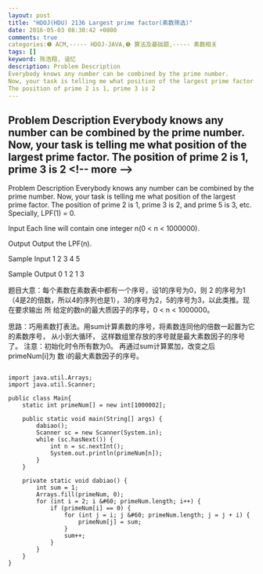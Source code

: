 ```yaml
---
layout: post
title: "HDOJ(HDU) 2136 Largest prime factor(素数筛选)"
date: 2016-05-03 08:30:42 +0800
comments: true
categories:❶ ACM,----- HDOJ-JAVA,❺ 算法及基础题,----- 素数相关
tags: []
keyword: 陈浩翔, 谙忆
description: Problem Description 
Everybody knows any number can be combined by the prime number. 
Now, your task is telling me what position of the largest prime factor. 
The position of prime 2 is 1, prime 3 is 2 
---
```



Problem Description 
Everybody knows any number can be combined by the prime number. 
Now, your task is telling me what position of the largest prime factor. 
The position of prime 2 is 1, prime 3 is 2
&#60;!-- more --&#62;
----------

Problem Description
Everybody knows any number can be combined by the prime number.
Now, your task is telling me what position of the largest prime factor.
The position of prime 2 is 1, prime 3 is 2, and prime 5 is 3, etc.
Specially, LPF(1) = 0.

 

Input
Each line will contain one integer n(0 &#60; n &#60; 1000000).

 

Output
Output the LPF(n).

 

Sample Input
1
2
3
4
5
 

Sample Output
0
1
2
1
3


题目大意：每个素数在素数表中都有一个序号，设1的序号为0，则 2
的序号为1（4是2的倍数，所以4的序列也是1），3的序号为2，5的序号为3，以此类推。现在要求输出 所
给定的数n的最大质因子的序号，0 &#60; n &#60; 1000000。

思路：巧用素数打表法。用sum计算素数的序号，将素数连同他的倍数一起置为它的素数序号， 从小到大循环， 这样数组里存放的序号就是最大素数因子的序号了。
注意：初始化时令所有数为0。
再通过sum计算累加，改变之后primeNum[i]为 数 i的最大素数因子的序号。

```

import java.util.Arrays;
import java.util.Scanner;

public class Main{
	static int primeNum[] = new int[1000002];

	public static void main(String[] args) {
		dabiao();
		Scanner sc = new Scanner(System.in);
		while (sc.hasNext()) {
			int n = sc.nextInt();
			System.out.println(primeNum[n]);
		}
	}

	private static void dabiao() {
		int sum = 1;
		Arrays.fill(primeNum, 0);
		for (int i = 2; i &#60; primeNum.length; i++) {
			if (primeNum[i] == 0) {
				for (int j = i; j &#60; primeNum.length; j = j + i) {
					primeNum[j] = sum;
				}
				sum++;
			}
		}
	}
}

```